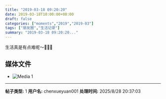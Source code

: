```yaml
---
title: "2019-03-18 09:20:20"
date: 2019-03-18T10:00:00+08:00
draft: false
categories: ["moments","2019","2019-03"]
tags: ["朋友圈","生活记录"]
summary: "2019-03-18 09:20:20..."
---
```


生活真是有点难呢～🤷🏻‍♀️

## 媒体文件

- ![Media 1](/Moments/photos/2019-03-18/201903180920200.jpg)

---

**帖子类型:** 1
**用户名:** chenxueyuan001
**处理时间:** 2025/8/28 20:37:03